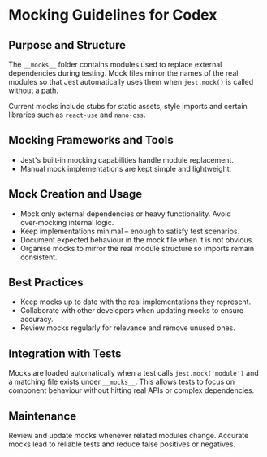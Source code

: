 # Mocking Guidelines for Codex

## Purpose and Structure

The `__mocks__` folder contains modules used to replace external dependencies during testing. Mock files mirror the names of the real modules so that Jest automatically uses them when `jest.mock()` is called without a path.

Current mocks include stubs for static assets, style imports and certain libraries such as `react-use` and `nano-css`.

## Mocking Frameworks and Tools

- Jest's built‑in mocking capabilities handle module replacement.
- Manual mock implementations are kept simple and lightweight.

## Mock Creation and Usage

- Mock only external dependencies or heavy functionality. Avoid over‑mocking internal logic.
- Keep implementations minimal – enough to satisfy test scenarios.
- Document expected behaviour in the mock file when it is not obvious.
- Organise mocks to mirror the real module structure so imports remain consistent.

## Best Practices

- Keep mocks up to date with the real implementations they represent.
- Collaborate with other developers when updating mocks to ensure accuracy.
- Review mocks regularly for relevance and remove unused ones.

## Integration with Tests

Mocks are loaded automatically when a test calls `jest.mock('module')` and a matching file exists under `__mocks__`. This allows tests to focus on component behaviour without hitting real APIs or complex dependencies.

## Maintenance

Review and update mocks whenever related modules change. Accurate mocks lead to reliable tests and reduce false positives or negatives.
